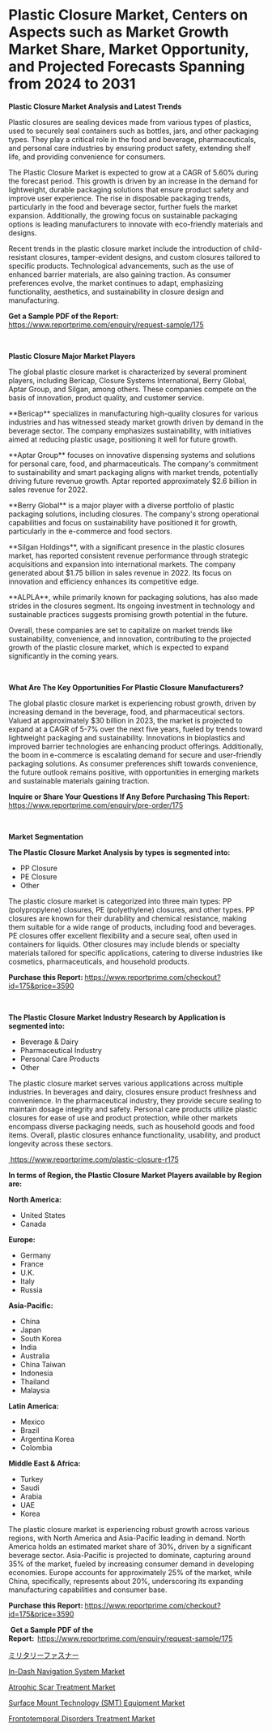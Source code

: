 <p><h1>Plastic Closure Market, Centers on Aspects such as Market Growth Market Share, Market Opportunity, and Projected Forecasts Spanning from 2024 to 2031</h1></p><p><strong>Plastic Closure Market Analysis and Latest Trends</strong></p>
<p><p>Plastic closures are sealing devices made from various types of plastics, used to securely seal containers such as bottles, jars, and other packaging types. They play a critical role in the food and beverage, pharmaceuticals, and personal care industries by ensuring product safety, extending shelf life, and providing convenience for consumers.</p><p>The Plastic Closure Market is expected to grow at a CAGR of 5.60% during the forecast period. This growth is driven by an increase in the demand for lightweight, durable packaging solutions that ensure product safety and improve user experience. The rise in disposable packaging trends, particularly in the food and beverage sector, further fuels the market expansion. Additionally, the growing focus on sustainable packaging options is leading manufacturers to innovate with eco-friendly materials and designs.</p><p>Recent trends in the plastic closure market include the introduction of child-resistant closures, tamper-evident designs, and custom closures tailored to specific products. Technological advancements, such as the use of enhanced barrier materials, are also gaining traction. As consumer preferences evolve, the market continues to adapt, emphasizing functionality, aesthetics, and sustainability in closure design and manufacturing.</p></p>
<p><strong>Get a Sample PDF of the Report:&nbsp;</strong> <a href="https://www.reportprime.com/enquiry/request-sample/175">https://www.reportprime.com/enquiry/request-sample/175</a></p>
<p>&nbsp;</p>
<p><strong>Plastic Closure Major Market Players</strong></p>
<p><p>The global plastic closure market is characterized by several prominent players, including Bericap, Closure Systems International, Berry Global, Aptar Group, and Silgan, among others. These companies compete on the basis of innovation, product quality, and customer service.</p><p>**Bericap** specializes in manufacturing high-quality closures for various industries and has witnessed steady market growth driven by demand in the beverage sector. The company emphasizes sustainability, with initiatives aimed at reducing plastic usage, positioning it well for future growth.</p><p>**Aptar Group** focuses on innovative dispensing systems and solutions for personal care, food, and pharmaceuticals. The company's commitment to sustainability and smart packaging aligns with market trends, potentially driving future revenue growth. Aptar reported approximately $2.6 billion in sales revenue for 2022.</p><p>**Berry Global** is a major player with a diverse portfolio of plastic packaging solutions, including closures. The company's strong operational capabilities and focus on sustainability have positioned it for growth, particularly in the e-commerce and food sectors.</p><p>**Silgan Holdings**, with a significant presence in the plastic closures market, has reported consistent revenue performance through strategic acquisitions and expansion into international markets. The company generated about $1.75 billion in sales revenue in 2022. Its focus on innovation and efficiency enhances its competitive edge.</p><p>**ALPLA**, while primarily known for packaging solutions, has also made strides in the closures segment. Its ongoing investment in technology and sustainable practices suggests promising growth potential in the future.</p><p>Overall, these companies are set to capitalize on market trends like sustainability, convenience, and innovation, contributing to the projected growth of the plastic closure market, which is expected to expand significantly in the coming years.</p></p>
<p>&nbsp;</p>
<p><strong>What Are The Key Opportunities For Plastic Closure Manufacturers?</strong></p>
<p><p>The global plastic closure market is experiencing robust growth, driven by increasing demand in the beverage, food, and pharmaceutical sectors. Valued at approximately $30 billion in 2023, the market is projected to expand at a CAGR of 5-7% over the next five years, fueled by trends toward lightweight packaging and sustainability. Innovations in bioplastics and improved barrier technologies are enhancing product offerings. Additionally, the boom in e-commerce is escalating demand for secure and user-friendly packaging solutions. As consumer preferences shift towards convenience, the future outlook remains positive, with opportunities in emerging markets and sustainable materials gaining traction.</p></p>
<p><strong>Inquire or Share Your Questions If Any Before Purchasing This Report:</strong> <a href="https://www.reportprime.com/enquiry/pre-order/175">https://www.reportprime.com/enquiry/pre-order/175</a></p>
<p>&nbsp;</p>
<p><strong>Market Segmentation</strong></p>
<p><strong>The Plastic Closure Market Analysis by types is segmented into:</strong></p>
<p><ul><li>PP Closure</li><li>PE Closure</li><li>Other</li></ul></p>
<p><p>The plastic closure market is categorized into three main types: PP (polypropylene) closures, PE (polyethylene) closures, and other types. PP closures are known for their durability and chemical resistance, making them suitable for a wide range of products, including food and beverages. PE closures offer excellent flexibility and a secure seal, often used in containers for liquids. Other closures may include blends or specialty materials tailored for specific applications, catering to diverse industries like cosmetics, pharmaceuticals, and household products.</p></p>
<p><strong>Purchase this Report:&nbsp;</strong><a href="https://www.reportprime.com/checkout?id=175&price=3590">https://www.reportprime.com/checkout?id=175&price=3590</a></p>
<p>&nbsp;</p>
<p><strong>The Plastic Closure Market Industry Research by Application is segmented into:</strong></p>
<p><ul><li>Beverage & Dairy</li><li>Pharmaceutical Industry</li><li>Personal Care Products</li><li>Other</li></ul></p>
<p><p>The plastic closure market serves various applications across multiple industries. In beverages and dairy, closures ensure product freshness and convenience. In the pharmaceutical industry, they provide secure sealing to maintain dosage integrity and safety. Personal care products utilize plastic closures for ease of use and product protection, while other markets encompass diverse packaging needs, such as household goods and food items. Overall, plastic closures enhance functionality, usability, and product longevity across these sectors.</p></p>
<p><a href="https://www.reportprime.com/plastic-closure-r175">&nbsp;https://www.reportprime.com/plastic-closure-r175</a></p>
<p><strong>In terms of Region, the Plastic Closure Market Players available by Region are:</strong></p>
<p>
    <p> <strong> North America: </strong>
        <ul>
            <li>United States</li>
            <li>Canada</li>
        </ul>
        </p> 
    <p> <strong> Europe: </strong>
        <ul>
            <li>Germany</li>
            <li>France</li>
            <li>U.K.</li>
            <li>Italy</li>
            <li>Russia</li>
        </ul>
        </p> 
    <p> <strong> Asia-Pacific: </strong>
        <ul>
            <li>China</li>
            <li>Japan</li>
            <li>South Korea</li>
            <li>India</li>
            <li>Australia</li>
            <li>China Taiwan</li>
            <li>Indonesia</li>
            <li>Thailand</li>
            <li>Malaysia</li>
        </ul>
        </p> 
    <p> <strong> Latin America: </strong>
        <ul>
            <li>Mexico</li>
            <li>Brazil</li>
            <li>Argentina Korea</li>
            <li>Colombia</li>
        </ul>
        </p> 
    <p> <strong> Middle East & Africa: </strong>
        <ul>
            <li>Turkey</li>
            <li>Saudi</li>
            <li>Arabia</li>
            <li>UAE</li>
            <li>Korea</li>
        </ul>
    </p>
    </p>
<p><p>The plastic closure market is experiencing robust growth across various regions, with North America and Asia-Pacific leading in demand. North America holds an estimated market share of 30%, driven by a significant beverage sector. Asia-Pacific is projected to dominate, capturing around 35% of the market, fueled by increasing consumer demand in developing economies. Europe accounts for approximately 25% of the market, while China, specifically, represents about 20%, underscoring its expanding manufacturing capabilities and consumer base.</p></p>
<p><strong>Purchase this Report: </strong><a href="https://www.reportprime.com/checkout?id=175&price=3590">https://www.reportprime.com/checkout?id=175&price=3590</a></p>
<p>&nbsp;<strong>Get a Sample PDF of the Report:&nbsp;&nbsp;</strong><a href="https://www.reportprime.com/enquiry/request-sample/175">https://www.reportprime.com/enquiry/request-sample/175</a></p>
<p><strong></strong></p>
<p><p><a href="https://medium.com/@lindakreitz2023/2024%E5%B9%B4%E3%81%8B%E3%82%892031%E5%B9%B4%E3%81%BE%E3%81%A7%E3%81%AE%E6%9C%9F%E9%96%93%E3%81%AE%E8%BB%8D%E7%94%A8%E3%83%95%E3%82%A1%E3%82%B9%E3%83%8A%E3%83%BC%E5%B8%82%E5%A0%B4%E3%81%AE%E6%96%B0%E8%88%88%E3%83%88%E3%83%AC%E3%83%B3%E3%83%89%E3%81%A8%E5%B0%86%E6%9D%A5%E3%81%AE%E5%B1%95%E6%9C%9B-134c380b2d81">ミリタリーファスナー</a></p><p><a href="https://issuu.com/reportprime-2/docs/in-dash-navigation-system-market-si_6fa5a404455ce8">In-Dash Navigation System Market</a></p><p><a href="https://medium.com/@eltaroberts99/atrophic-scar-treatment-market-global-market-insights-and-sales-trends-2024-to-2031-fb9b1d30d08b">Atrophic Scar Treatment Market</a></p><p><a href="https://issuu.com/reportprime-2/docs/surface-mount-technology-smt-equipm_17ce6841fc327e">Surface Mount Technology (SMT) Equipment Market</a></p><p><a href="https://www.linkedin.com/pulse/navigating-global-frontotemporal-disorders-treatment-floue?trackingId=KAON0B9ZTfa6jgb6i3mVUA%3D%3D">Frontotemporal Disorders Treatment Market</a></p></p>
